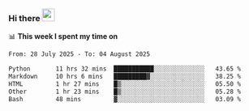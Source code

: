 ### Hi there <a href="https://www.gautamkrishnar.com/"><img src="https://media.giphy.com/media/hvRJCLFzcasrR4ia7z/giphy.gif" width="25px"></a>

📊 **This week I spent my time on**

<!--START_SECTION:waka-->

```txt
From: 28 July 2025 - To: 04 August 2025

Python       11 hrs 32 mins  ███████████░░░░░░░░░░░░░░   43.65 %
Markdown     10 hrs 6 mins   █████████▓░░░░░░░░░░░░░░░   38.25 %
HTML         1 hr 27 mins    █▒░░░░░░░░░░░░░░░░░░░░░░░   05.50 %
Other        1 hr 23 mins    █▒░░░░░░░░░░░░░░░░░░░░░░░   05.28 %
Bash         48 mins         ▓░░░░░░░░░░░░░░░░░░░░░░░░   03.09 %
```

<!--END_SECTION:waka-->

